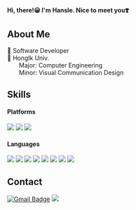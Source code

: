 #### Hi, there!😀 I'm Hansle. Nice to meet you❣️<br/>

## About Me 
🐣 Software Developer<br/>
🏫 HongIk Univ. &#160;&#160;<br/>
&#160;&#160;&#160;&#160;&#160;&#160;&#160;Major: Computer Engineering <br/>
&#160;&#160;&#160;&#160;&#160;&#160;&#160;Minor: Visual Communication Design &#160;&#160;<br/>

## Skills
#### Platforms
<p>
  <img src="https://img.shields.io/badge/Spring-6DB33F?style=flat-square&logo=Spring&logoColor=white"/>
  <img src="https://img.shields.io/badge/React-61DAFB?style=flat-square&logo=React&logoColor=black"/>
  <img src="https://img.shields.io/badge/Flutter-02569B?style=flat-square&logo=Flutter&logoColor=white"/>
</p>

#### Languages
<p>
  <img src="https://img.shields.io/badge/HTML-E34F26?style=flat-square&logo=HTML5&logoColor=white"/> 
  <img src="https://img.shields.io/badge/CSS-1572B6?style=flat-square&logo=CSS3&logoColor=white"/> 
  <img src="https://img.shields.io/badge/JavaScript-F7DF1E?style=flat-square&logo=JavaScript&logoColor=white"/>
  <img src="https://img.shields.io/badge/C-0095D5?style=flat-square&logo=C&logoColor=white"/> 
  <img src="https://img.shields.io/badge/C++-gcf?style=flat-square&logo=C++&logoColor=white"/> 
  <img src="https://img.shields.io/badge/Java-007396?style=flat-square&logo=Java&logoColor=white"/> 
  <img src="https://img.shields.io/badge/Python-3776AB?style=flat-square&logo=Python&logoColor=white"/> 
  <img src="https://img.shields.io/badge/Dart-0175C2?style=flat-square&logo=Dart&logoColor=white"/> 
</p>

## Contact
[![Gmail Badge](https://img.shields.io/badge/Gmail-d14836?style=flat-square&logo=Gmail&logoColor=white&link=mailto:xx@gmail.com)](hssarah13@gmail.com)
<a href="https://velog.io/@colorful-stars" target="_blank"><img src="https://img.shields.io/badge/Velog-20c997?style=flat-square&logo=Vimeo&logoColor=white"/></a>
